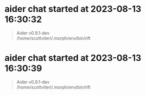 
# aider chat started at 2023-08-13 16:30:32

> Aider v0.9.1-dev  
> /home/scottviteri/.morph/env/bin/rift  

# aider chat started at 2023-08-13 16:30:39

> Aider v0.9.1-dev  
> /home/scottviteri/.morph/env/bin/rift  
